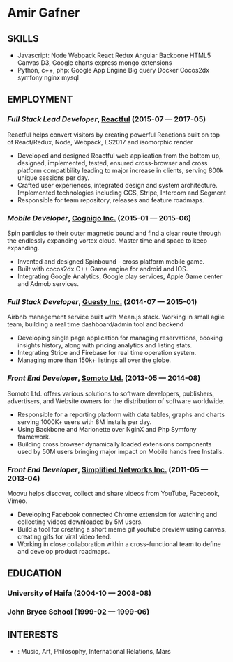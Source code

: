 Amir Gafner
============






## SKILLS

  - Javascript: Node Webpack React Redux Angular Backbone HTML5 Canvas D3, Google charts express mongo extensions 
  - Python, c++, php: Google App Engine Big query Docker Cocos2dx symfony nginx mysql 

## EMPLOYMENT

### *Full Stack Lead Developer*, [Reactful](http://www.reactful.com) (2015-07 — 2017-05)

Reactful helps convert visitors by creating powerful Reactions built on top of React/Redux, Node, Webpack, ES2017 and isomorphic render
  - Developed and designed Reactful web application from the bottom up, designed, implemented, tested, ensured cross-browser and cross platform compatibility leading to major increase in clients, serving 800k unique sessions per day. 
  - Crafted user experiences, integrated design and system architecture. Implemented technologies including GCS, Stripe, Intercom and Segment
  - Responsible for team repository, releases and feature roadmaps. 

### *Mobile Developer*, [Cognigo Inc.](https://itunes.apple.com/us/app/spinbound/id1004295633?mt=8) (2015-01 — 2015-06)

Spin particles to their outer magnetic bound and find a clear route through the endlessly expanding vortex cloud.  Master time and space to keep expanding.
  - Invented and designed Spinbound - cross platform mobile game.
  - Built with cocos2dx C++ Game engine for android and IOS. 
  - Integrating Google Analytics, Google play services, Apple Game center and Admob services.

### *Full Stack Developer*, [Guesty Inc.](https://www.guesty.com) (2014-07 — 2015-01)

Airbnb management service built with Mean.js stack. Working in small agile team, building a real time dashboard/admin tool and backend
  - Developing single page application for managing reservations, booking insights history, along with pricing analytics and listing stats.
  - Integrating Stripe and Firebase for real time operation system.
  - Managing more than 150k+ listings all over the globe.

### *Front End Developer*, [Somoto Ltd.](http://www.somotoinc.com) (2013-05 — 2014-08)

Somoto Ltd. offers various solutions to software developers, publishers, advertisers, and Website owners for the distribution of software worldwide.
  - Responsible for a reporting platform with data tables, graphs and charts serving 1000K+ users with 8M installs per day.
  - Using Backbone and Marionette over NginX and Php Symfony framework. 
  - Building cross browser dynamically loaded extensions components used by 50M users bringing major impact on Mobile hands free Installs.

### *Front End Developer*, [Simplified Networks Inc.](https://5-dot-latest-dot-wemoovu.appspot.com/box/party) (2011-05 — 2013-04)

Moovu helps discover, collect and share videos from YouTube, Facebook, Vimeo.
  - Developing Facebook connected Chrome extension for watching and collecting videos downloaded by 5M users.
  - Build a tool for creating a short meme gif youtube preview using canvas, creating gifs for viral video feed. 
  - Working in close collaboration within a cross-functional team to define and develop product roadmaps.




## EDUCATION

### University of Haifa (2004-10 — 2008-08)



### John Bryce School (1999-02 — 1999-06)












## INTERESTS

- : Music, Art, Philosophy, International Relations, Mars 


